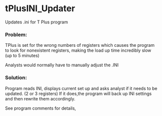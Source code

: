 # tPlusINI_Updater
Updates .ini for T Plus program
 
  
### Problem:
TPlus is set for the wrong numbers of registers which causes the program to look for nonexistent registers, making the load up time incredibly slow (up to 5 minutes)   

Analysts would normally have to manually adjust the .INI  
 
### Solution:  
Program reads INI, displays current set up and asks analyst if it needs to be updated. (2 or 3 registers)
If it does,the program will back up INI settings and then rewrite them accordingly. 

See program comments for details,
